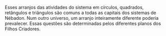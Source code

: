 ﻿Esses arranjos das atividades do sistema em círculos, quadrados, retângulos e triângulos são comuns a todas as capitais dos sistemas de Nébadon. Num outro universo, um arranjo inteiramente diferente poderia prevalecer. Essas questões são determinadas pelos diferentes planos dos Filhos Criadores.